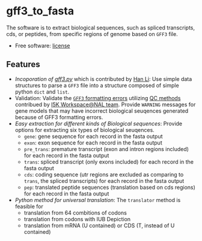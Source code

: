 # gff3_to_fasta
The software is to extract biological sequences, such as spliced transcripts, cds, or peptides, from specific regions of genome based on `GFF3` file.
* Free software: [license](https://github.com/NAL-i5K/I5KNAL_OGS/blob/I5KNAL_OGS/LICENCE.md)

## Features
* _Incoporation of [gff3.py](https://github.com/hotdogee/gff3-py)_ which is contributed by [Han Li](https://github.com/hotdogee): Use simple data structures to parse a `GFF3` file into a structure composed of simple python `dict` and `list`.
* Validation: Validate the [`GFF3` formatting errors](https://github.com/NAL-i5K/I5KNAL_OGS/wiki/QC-phase) utilizing [QC methods](https://github.com/NAL-i5K/I5KNAL_OGS/blob/I5KNAL_OGS/bin/gff-QC.py) contribued by [I5K Workspace@NAL team](https://i5k.nal.usda.gov/). Provide `WARNING` messages for gene models that may have incorrect biological seuqences generated because of GFF3 formatting errors.
* _Easy extraction for different kinds of Biological sequences_: Provide options for extracting six types of biological seuqences.
    - `gene`: gene sequence for each record in the fasta output
    - `exon`: exon sequence for each record in the fasta output
    - `pre_trans`: premature transcript (exon and intron regions included) for each record in the fasta output
    - `trans`: spliced transcript (only exons included) for each record in the fasta output
    - `cds`: coding sequence (utr regions are excluded as comparing to `trans`, the spliced transcripts) for each record in the fasta output
    - `pep`: translated peptide sequences (translation based on cds regions) for each record in the fasta output
* _Python method for universal translation_: The `translator` method is feasible for 
    - translation from 64 combitions of codons
    - translation from codons with IUB Depiction
    - translation from mRNA (U contained) or CDS (T, instead of U contained)
